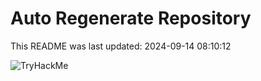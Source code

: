 # Auto Regenerate Repository

This README was last updated: 2024-09-14 08:10:12

 ![TryHackMe](https://tryhackme.com/badge/533634)